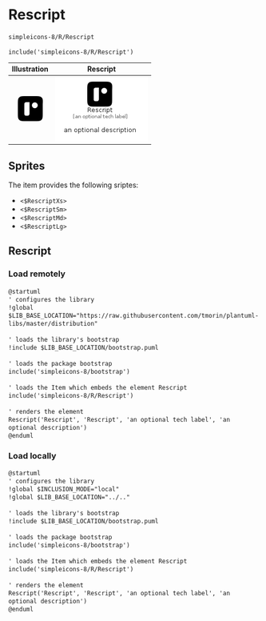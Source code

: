# Rescript


```text
simpleicons-8/R/Rescript
```

```text
include('simpleicons-8/R/Rescript')
```



| Illustration | Rescript |
| :---: | :---: |
| ![illustration for Illustration](../../simpleicons-8/R/Rescript.png) | ![illustration for Rescript](../../simpleicons-8/R/Rescript.Local.png) |



## Sprites
The item provides the following sriptes:

- `<$RescriptXs>`
- `<$RescriptSm>`
- `<$RescriptMd>`
- `<$RescriptLg>`





## Rescript

### Load remotely
```plantuml
@startuml
' configures the library
!global $LIB_BASE_LOCATION="https://raw.githubusercontent.com/tmorin/plantuml-libs/master/distribution"

' loads the library's bootstrap
!include $LIB_BASE_LOCATION/bootstrap.puml

' loads the package bootstrap
include('simpleicons-8/bootstrap')

' loads the Item which embeds the element Rescript
include('simpleicons-8/R/Rescript')

' renders the element
Rescript('Rescript', 'Rescript', 'an optional tech label', 'an optional description')
@enduml
```

### Load locally
```plantuml
@startuml
' configures the library
!global $INCLUSION_MODE="local"
!global $LIB_BASE_LOCATION="../.."

' loads the library's bootstrap
!include $LIB_BASE_LOCATION/bootstrap.puml

' loads the package bootstrap
include('simpleicons-8/bootstrap')

' loads the Item which embeds the element Rescript
include('simpleicons-8/R/Rescript')

' renders the element
Rescript('Rescript', 'Rescript', 'an optional tech label', 'an optional description')
@enduml
```

